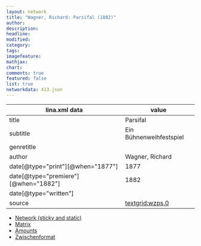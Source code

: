 ```yaml
---
layout: network
title: "Wagner, Richard: Parsifal (1882)"
author:
description:
headline:
modified:
category:
tags:
imagefeature: 
mathjax: 
chart: 
comments: true
featured: false
list: true
networkdata: 413.json
---
```

lina.xml data  | value
------------- | -------------
title|Parsifal
subtitle|Ein Bühnenweihfestspiel
genretitle|
author|Wagner, Richard
date[@type="print"][@when="1877"]|1877
date[@type="premiere"][@when="1882"]|1882
date[@type="written"]|
source|[textgrid:wzps.0](https://textgridlab.org/1.0/tgcrud-public/rest/textgrid:wzps.0/data)



* [Network (sticky and static)](/network413)
* [Matrix](/matrix413)
* [Amounts](/amounts413)
* [Zwischenformat](/lina413 )
